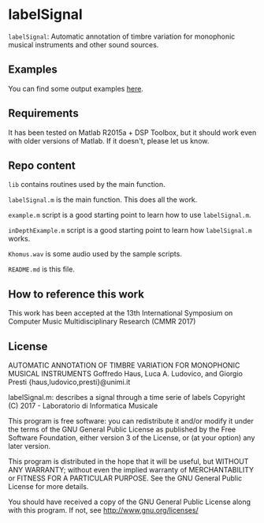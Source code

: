 # labelSignal

`labelSignal`: Automatic annotation of timbre variation for monophonic musical instruments and other sound sources.

## Examples

You can find some output examples [here](http://lim.di.unimi.it/demo/labelSignal.php).

## Requirements

It has been tested on Matlab R2015a + DSP Toolbox, but it should work even with older versions of Matlab. If it doesn't, please let us know.

## Repo content

`lib` contains routines used by the main function.

`labelSignal.m` is the main function. This does all the work.

`example.m` script is a good starting point to learn how to use `labelSignal.m`.

`inDepthExample.m` script is a good starting point to learn how `labelSignal.m` works.

`Khomus.wav` is some audio used by the sample scripts.

`README.md` is this file.

## How to reference this work

This work has been accepted at the 13th International Symposium on Computer Music Multidisciplinary Research (CMMR 2017)

## License

AUTOMATIC ANNOTATION OF TIMBRE VARIATION FOR MONOPHONIC MUSICAL INSTRUMENTS
Goffredo Haus, Luca A. Ludovico, and Giorgio Presti
{haus,ludovico,presti}@unimi.it

labelSignal.m: describes a signal through a time serie of labels
Copyright (C) 2017 - Laboratorio di Informatica Musicale

This program is free software: you can redistribute it and/or modify
it under the terms of the GNU General Public License as published by
the Free Software Foundation, either version 3 of the License, or
(at your option) any later version.

This program is distributed in the hope that it will be useful,
but WITHOUT ANY WARRANTY; without even the implied warranty of
MERCHANTABILITY or FITNESS FOR A PARTICULAR PURPOSE.  See the
GNU General Public License for more details.

You should have received a copy of the GNU General Public License
along with this program.  If not, see <http://www.gnu.org/licenses/>

